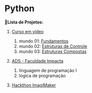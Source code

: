 # **Python**

🐍**Lista de Projetos:**

1. [Curso em vídeo](https://www.youtube.com/channel/UCrWvhVmt0Qac3HgsjQK62FQ)
   1. mundo 01: [Fundamentos](https://www.youtube.com/playlist?list=PLHz_AreHm4dlKP6QQCekuIPky1CiwmdI6)
   2. mundo 02: [Estruturas de Controle](https://www.youtube.com/playlist?list=PLHz_AreHm4dk_nZHmxxf_J0WRAqy5Czye)
   3. mundo 03: [Estruturas Compostas](https://www.youtube.com/watch?v=0LB3FSfjvao&list=PLHz_AreHm4dksnH2jVTIVNviIMBVYyFnH)
   
2. [ADS - Faculdade Impacta](https://www.impacta.edu.br/graduacoes/analise-e-desenvolvimento-de-sistemas)
   1. linguagem de programação I
   2. lógica de programação
   
3. [Hackthon ImagiMaker](https://imagimaker.com.br/)
